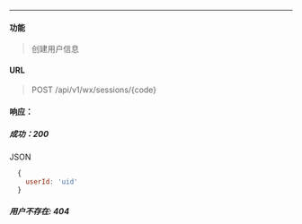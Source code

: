 -----------

#### 功能

> 创建用户信息

#### URL

> POST /api/v1/wx/sessions/{code}

#### 响应：
##### 成功：200
JSON
```js
  {
    userId: 'uid'
  }
```
##### 用户不存在: 404
